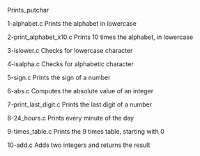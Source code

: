 Prints_putchar

1-alphabet.c	Prints the alphabet in lowercase

2-print_alphabet_x10.c	Prints 10 times the alphabet, in lowercase

3-islower.c	Checks for lowercase character

4-isalpha.c	Checks for alphabetic character

5-sign.c	Prints the sign of a number

6-abs.c	Computes the absolute value of an integer

7-print_last_digit.c	Prints the last digit of a number

8-24_hours.c	Prints every minute of the day

9-times_table.c	Prints the 9 times table, starting with 0

10-add.c	Adds two integers and returns the result
